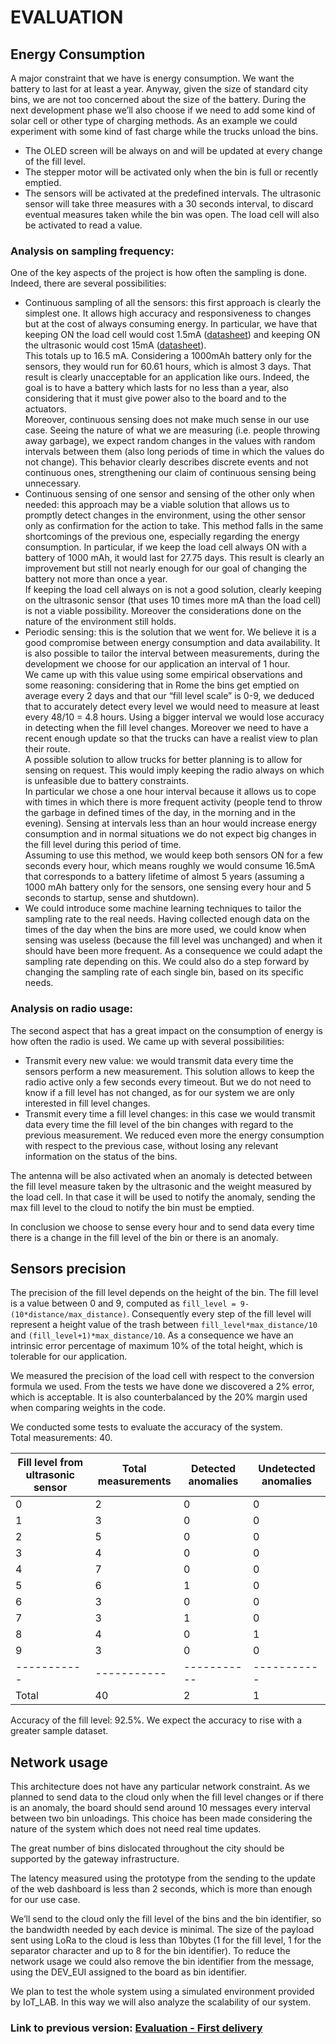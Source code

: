# EVALUATION

## Energy Consumption
A major constraint that we have is energy consumption. We want the battery to last for at least a year. Anyway, given the size of standard city bins, we are not too concerned about the size of the battery. During the next development phase we’ll also choose if we need to add some kind of solar cell or other type of charging methods. As an example we could experiment with some kind of fast charge while the trucks unload the bins.
- The OLED screen will be always on and will be updated at every change of the fill level.
- The stepper motor will be activated only when the bin is full or recently emptied.
- The sensors will be activated at the predefined intervals. The ultrasonic sensor will take three measures with a 30 seconds interval, to discard eventual measures taken while the bin was open. The load cell will also be activated to read a value.

### Analysis on sampling frequency:
One of the key aspects of the project is how often the sampling is done. Indeed, there are several possibilities:
- Continuous sampling of all the sensors: this first approach is clearly the simplest one. It allows high accuracy and responsiveness to changes but at the cost of always consuming energy. In particular, we have that keeping ON the load cell would cost 1.5mA ([datasheet](https://cdn.sparkfun.com/datasheets/Sensors/ForceFlex/hx711_english.pdf)) and keeping ON the ultrasonic would cost 15mA ([datasheet](https://cdn.sparkfun.com/datasheets/Sensors/Proximity/HCSR04.pdf)).
<br>This totals up to 16.5 mA. Considering a 1000mAh battery only for the sensors, they would run for 60.61 hours, which is almost 3 days. That result is clearly unacceptable for an application like ours. Indeed, the goal is to have a battery which lasts for no less than a year, also considering that it must give power also to the board and to the actuators.
<br>Moreover, continuous sensing does not make much sense in our use case. Seeing the nature of what we are measuring (i.e. people throwing away garbage), we expect random changes in the values with random intervals between them (also long periods of time in which the values do not change). This behavior clearly describes discrete events and not continuous ones, strengthening our claim of continuous sensing being unnecessary.
- Continuous sensing of one sensor and sensing of the other only when needed: this approach may be a viable solution that allows us to promptly detect changes in the environment, using the other sensor only as confirmation for the action to take. This method falls in the same shortcomings of the previous one, especially regarding the energy consumption. In particular, if we keep the load cell always ON with a battery of 1000 mAh, it would last for 27.75 days. This result is clearly an improvement but still not nearly enough for our goal of changing the battery not more than once a year.
<br>If keeping the load cell always on is not a good solution, clearly keeping on the ultrasonic sensor (that uses 10 times more mA than the load cell) is not a viable possibility. Moreover the considerations done on the nature of the environment still holds.
- Periodic sensing: this is the solution that we went for. We believe it is a good compromise between energy consumption and data availability. It is also possible to tailor the interval between measurements, during the development we choose for our application an interval of 1 hour.
<br>We came up with this value using some empirical observations and some reasoning: considering that in Rome the bins get emptied on average every 2 days and that our “fill level scale” is 0-9, we deduced that to accurately detect every level we would need to measure at least every 48/10 = 4.8 hours. Using a bigger interval we would lose accuracy in detecting when the fill level changes. Moreover we need to have a recent enough update so that the trucks can have a realist view to plan their route.
<br>A possible solution to allow trucks for better planning is to allow for sensing on request. This would imply keeping the radio always on which is unfeasible due to battery constraints. <br>In particular we chose a one hour interval because it allows us to cope with times in which there is more frequent activity (people tend to throw the garbage in defined times of the day, in the morning and in the evening). Sensing at intervals less than an hour would increase energy consumption and in normal situations we do not expect big changes in the fill level during this period of time.
<br>Assuming to use this method, we would keep both sensors ON for a few seconds every hour, which means roughly we would consume 16.5mA that corresponds to a battery lifetime of almost 5 years (assuming a 1000 mAh battery only for the sensors, one sensing every hour and 5 seconds to startup, sense and shutdown).
- We could introduce some machine learning techniques to tailor the sampling rate to the real needs. Having collected enough data on the times of the day when the bins are more used, we could know when sensing was useless (because the fill level was unchanged) and when it should have been more frequent. As a consequence we could adapt the sampling rate depending on this. We could also do a step forward by changing the sampling rate of each single bin, based on its specific needs.

### Analysis on radio usage: 
The second aspect that has a great impact on the consumption of energy is how often the radio is used. We came up with several possibilities:
- Transmit every new value: we would transmit data every time the sensors perform a new measurement. This solution allows to keep the radio active only a few seconds every timeout. But we do not need to know if a fill level has not changed, as for our system we are only interested in fill level changes.
- Transmit every time a fill level changes: in this case we would transmit data every time the fill level of the bin changes with regard to the previous measurement. We reduced even more the energy consumption with respect to the previous case, without losing any relevant information on the status of the bins.

The antenna will be also activated when an anomaly is detected between the fill level measure taken by the ultrasonic and the weight measured by the load cell. In that case it will be used to notify the anomaly, sending the max fill level to the cloud to notify the bin must be emptied.

In conclusion we choose to sense every hour and to send data every time there is a change in the fill level of the bin or there is an anomaly.

## Sensors precision
The precision of the fill level depends on the height of the bin. The fill level is a value between 0 and 9, computed as `fill_level = 9-(10*distance/max_distance)`. Consequently every step of the fill level will represent a height value of the trash between `fill_level*max_distance/10` and `(fill_level+1)*max_distance/10`. As a consequence we have an intrinsic error percentage of maximum 10% of the total height, which is tolerable for our application.

We measured the precision of the load cell with respect to the conversion formula we used. From the tests we have done we discovered a 2% error, which is acceptable. It is also counterbalanced by the 20% margin used when comparing weights in the code.

We conducted some tests to evaluate the accuracy of the system. 
<br> Total measurements: 40.

| Fill level from ultrasonic sensor | Total measurements | Detected anomalies | Undetected anomalies |
| ----------- | ----------- | ----------- | ----------- |
| 0 | 2 | 0 | 0 |
| 1 | 3 | 0 | 0 |
| 2 | 5 | 0 | 0 |
| 3 | 4 | 0 | 0 |
| 4 | 7 | 0 | 0 |
| 5 | 6 | 1 | 0 |
| 6 | 3 | 0 | 0 |
| 7 | 3 | 1 | 0 |
| 8 | 4 | 0 | 1 |
| 9 | 3 | 0 | 0 |
| ----------- | ----------- | ----------- | ----------- |
| Total | 40 | 2 | 1 |

Accuracy of the fill level: 92.5%. We expect the accuracy to rise with a greater sample dataset.


## Network usage

This architecture does not have any particular network constraint. As we planned to send data to the cloud only when the fill level changes or if there is an anomaly, the board should send around 10 messages every interval between two bin unloadings. This choice has been made considering the nature of the system which does not need real time updates.

The great number of bins dislocated throughout the city should be supported by the gateway infrastructure.

The latency measured using the prototype from the sending to the update of the web dashboard is less than 2 seconds, which is more than enough for our use case.

We’ll send to the cloud only the fill level of the bins and the bin identifier, so the bandwidth needed by each device is minimal. The size of the payload sent using LoRa to the cloud is less than 10bytes (1 for the fill level, 1 for the separator character and up to 8 for the bin identifier). To reduce the network usage we could also remove the bin identifier from the message, using the DEV_EUI assigned to the board as bin identifier.

We plan to test the whole system using a simulated environment provided by IoT_LAB. In this way we will also analyze the scalability of our system.

### Link to previous version: [Evaluation - First delivery](../First%20Delivery/Evaluation.md)
